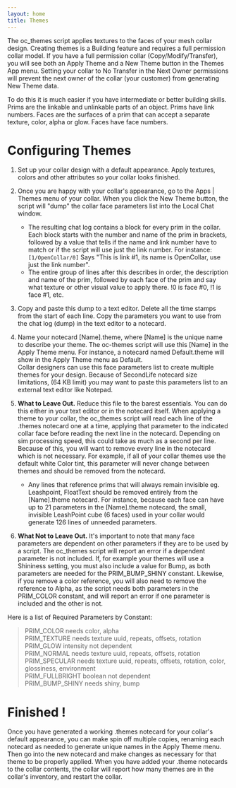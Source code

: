 ```yaml
---
layout: home
title: Themes
---
```


The oc_themes script applies textures to the faces of your mesh collar design. Creating themes is a Building feature and requires a full permission collar model.
If you have a full permission collar (Copy/Modify/Transfer), you will see both an Apply Theme and a New Theme button in the Themes App menu. 
Setting your collar to No Transfer in the Next Owner permissions will prevent the next owner of the collar (your customer) from generating New Theme data. 

To do this it is much easier if you have intermediate or better building skills.  Prims are the linkable and unlinkable parts of an object.  Prims have link numbers.  Faces are the surfaces of a prim that can accept a separate texture, color, alpha or glow. Faces have face numbers.

# Configuring Themes

1. Set up your collar design with a default appearance. Apply textures, colors and other attributes so your collar looks finished.

2. Once you are happy with your collar's appearance, go to the Apps | Themes menu of your collar. When you click the New Theme button, the script 
will "dump" the collar face parameters list into the Local Chat window. 
   * The resulting chat log contains a block for every prim in the collar.  Each block starts with the number and name of the prim in brackets, followed by a value 
   that tells if the name and link number have to match or if the script will use just the link number.  For instance:  
   `[1/OpenCollar/0]` Says "This is link #1, its name is OpenCollar, use just the link number".
   * The entire group of lines after this describes in order, the description and name of the prim, followed by each face of the prim and say what texture or other visual value to apply there.  !0 is face #0, !1 is face #1, etc.

2. Copy and paste this dump to a text editor.  Delete all the time stamps from the start of each line.  Copy the parameters you want to use from the chat log (dump) in the text editor to a notecard.

3. Name your notecard [Name].theme, where [Name] is the unique name to describe your theme. The oc-themes script will use this [Name] in the 
Apply Theme menu. For instance, a notecard named Default.theme will show in the Apply Theme menu as Default.  
Collar designers can use this face parameters list to create multiple themes for your design. Because of SecondLife notecard size limitations, 
(64 KB limit) you may want to paste this parameters list to an external text editor like Notepad.

4. **What to Leave Out.** Reduce this file to the barest essentials. You can do this either in your text editor or in the notecard itself.  When applying a theme to your collar, the oc_themes script will read each line of the .themes notecard one at a time, applying that parameter 
to the indicated collar face before reading the next line in the notecard. Depending on sim processing speed, this could take as much as a 
second per line. Because of this, you will want to remove every line in the notecard which is not necessary. For example, if all of your 
collar themes use the default white Color tint, this parameter will never change between themes and should be removed from the notecard. 

   * Any lines that reference prims that will always remain invisible eg. Leashpoint, FloatText should be removed entirely from the [Name].theme 
notecard. For instance, because each face can have up to 21 parameters in the [Name].theme notecard, the small, invisible LeashPoint cube (6 faces) 
used in your collar would generate 126 lines of unneeded parameters.

5. **What Not to Leave Out.**  It's important to note that many face parameters are dependent on other parameters if they are to be used by a script. The oc_themes script will report an error if a dependent parameter is not included. If, for example your themes will use a Shininess setting, you must also include 
a value for Bump, as both parameters are needed for the PRIM_BUMP_SHINY constant. Likewise, if you remove a color reference, you 
will also need to remove the reference to Alpha, as the script needs both parameters in the PRIM_COLOR constant, and will report an error if 
one parameter is included and the other is not.

Here is a list of Required Parameters by Constant:

  > PRIM_COLOR needs color, alpha   
  > PRIM_TEXTURE needs texture uuid, repeats, offsets, rotation   
  > PRIM_GLOW intensity not dependent   
  > PRIM_NORMAL needs texture uuid, repeats, offsets, rotation   
  > PRIM_SPECULAR needs texture uuid, repeats, offsets, rotation, color, glossiness, environment   
  > PRIM_FULLBRIGHT boolean not dependent   
  > PRIM_BUMP_SHINY needs shiny, bump   

# Finished !
Once you have generated a working .themes notecard for your collar's default appearance, you can make spin off multiple copies, renaming 
each notecard as needed to generate unique names in the Apply Theme menu. Then go into the new notecard and make changes as necessary for that 
theme to be properly applied. When you have added your .theme notecards to the collar contents, the collar will report how many themes are in 
the collar's inventory, and restart the collar.

